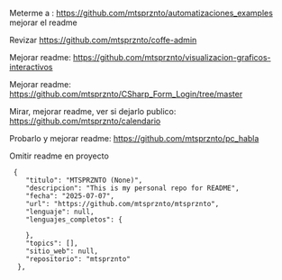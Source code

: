 Meterme a :
https://github.com/mtsprznto/automatizaciones_examples
mejorar el readme

Revizar
https://github.com/mtsprznto/coffe-admin

Mejorar readme:
https://github.com/mtsprznto/visualizacion-graficos-interactivos

Mejorar readme:
https://github.com/mtsprznto/CSharp_Form_Login/tree/master

Mirar, mejorar readme, ver si dejarlo publico:
https://github.com/mtsprznto/calendario

Probarlo y mejorar readme:
https://github.com/mtsprznto/pc_habla

Omitir readme en proyecto 
~~~
 {
    "titulo": "MTSPRZNTO (None)",
    "descripcion": "This is my personal repo for README",
    "fecha": "2025-07-07",
    "url": "https://github.com/mtsprznto/mtsprznto",
    "lenguaje": null,
    "lenguajes_completos": {

    },
    "topics": [],
    "sitio_web": null,
    "repositorio": "mtsprznto"
  },
~~~